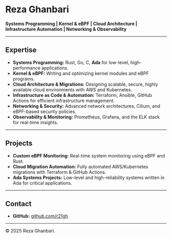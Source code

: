 # Reza Ghanbari

**Systems Programming | Kernel & eBPF | Cloud Architecture | Infrastructure Automation | Networking & Observability**

---

## Expertise

- **Systems Programming:** Rust, Go, C, **Ada** for low-level, high-performance applications.  
- **Kernel & eBPF:** Writing and optimizing kernel modules and eBPF programs.  
- **Cloud Architecture & Migrations:** Designing scalable, secure, highly available cloud environments with AWS and Kubernetes.  
- **Infrastructure as Code & Automation:** Terraform, Ansible, GitHub Actions for efficient infrastructure management.  
- **Networking & Security:** Advanced network architectures, Cilium, and eBPF-based security policies.  
- **Observability & Monitoring:** Prometheus, Grafana, and the ELK stack for real-time insights.  

---

## Projects

- **Custom eBPF Monitoring:** Real-time system monitoring using eBPF and Rust.  
- **Cloud Migration Automation:** Fully automated AWS/Kubernetes migrations with Terraform & GitHub Actions.  
- **Ada Systems Projects:** Low-level and high-reliability systems written in Ada for critical applications.  

---

## Contact

- **GitHub:** [github.com/r21gh](https://github.com/r21gh)  

---

&copy; 2025 Reza Ghanbari. 
